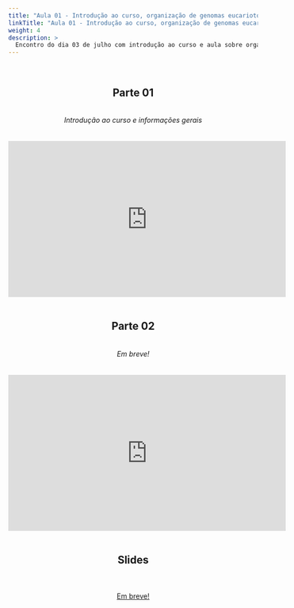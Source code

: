 ```yaml
---
title: "Aula 01 - Introdução ao curso, organização de genomas eucariotos, genomas de fungos e suas especificidades"
linkTitle: "Aula 01 - Introdução ao curso, organização de genomas eucariotos, genomas de fungos e suas especificidades"
weight: 4
description: >
  Encontro do dia 03 de julho com introdução ao curso e aula sobre organização de genomas eucariotos, genomas de fungos e suas especificidades
---
```


<br>
<div align="center">
<h2>Parte 01</h2>
<br>
<i>Introdução ao curso e informações gerais</i>
<br><br><br>
<iframe width="560" height="315" src="https://www.youtube.com/embed/Jmyz3jJ_tVQ" frameborder="0" allow="accelerometer; autoplay; clipboard-write; encrypted-media; gyroscope; picture-in-picture" allowfullscreen></iframe>
<br><br>

<h2>Parte 02</h2>
<br>
<i>Em breve!</i>
<br><br><br>
<iframe width="560" height="315" src="https://www.youtube.com/embed/" frameborder="0" allow="accelerometer; autoplay; clipboard-write; encrypted-media; gyroscope; picture-in-picture" allowfullscreen></iframe>
<br><br>

<h2>Slides</h2>
<br><br>
<a href="https://github.com/desirrepetters/gstreinamentoeconsultoria/raw/master/userguide/content/pt-br/genomica/2023_01/sincronas/pdf/aula_.pdf">Em breve!</a>
<br><br>
</div>